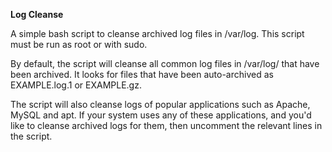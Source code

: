 <b>Log Cleanse</b>

A simple bash script to cleanse archived log files in /var/log. This script must be run as root or with sudo.

By default, the script will cleanse all common log files in /var/log/ that have been archived. 
It looks for files that have been auto-archived as EXAMPLE.log.1 or EXAMPLE.gz.

The script will also cleanse logs of popular applications such as Apache, MySQL and apt.
If your system uses any of these applications, and you'd like to cleanse archived logs for them, then uncomment
the relevant lines in the script.
